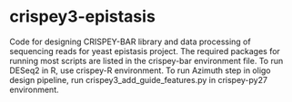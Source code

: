 # crispey3-epistasis
Code for designing CRISPEY-BAR library and data processing of sequencing reads for yeast epistasis project.
The required packages for running most scripts are listed in the crispey-bar environment file.
To run DESeq2 in R, use crispey-R environment.
To run Azimuth step in oligo design pipeline, run crispey3_add_guide_features.py in crispey-py27 environment.
